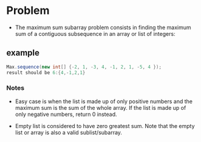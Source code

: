 # Problem

* The maximum sum subarray problem consists in finding the maximum sum of a contiguous subsequence in an array or
  list of integers:

## example

``` java 
Max.sequence(new int[] {-2, 1, -3, 4, -1, 2, 1, -5, 4 });
result should be 6:{4,-1,2,1}
```

### Notes

* Easy case is when the list is made up of only positive numbers and the maximum sum is the sum of the whole array. If
  the list is made up of only negative numbers, return 0 instead.

* Empty list is considered to have zero greatest sum. Note that the empty list or array is also a valid
  sublist/subarray.
